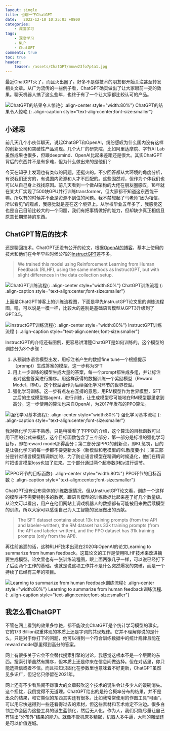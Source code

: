 ```yaml
---
layout: single
title: 也聊一下ChatGPT
date:   2022-12-10 10:25:03 +0800
categories: 
    - 深度学习
tags: 
    - 深度学习
    - NLP
    - ChatGPT
comments: true
toc: true
header:
    teaser: /assets/ChatGPT/mnww23fo7p4a1.jpg
---
```


最近ChatGPT火了，而且火出圈了。好多不是做技术的朋友都开始关注甚至转发相关文章。从广为流传的一些例子看，ChatGPT确实做出了让大家眼前一亮的效果。聊天机器人搞了这么些年，也终于有了一个让大家都比较认可的产品。

![ChatGPT的结果令人惊艳](/assets/ChatGPT/mnww23fo7p4a1.jpg){: .align-center style="width:80%"}
ChatGPT的结果令人惊艳
{: .align-caption style="text-align:center;font-size:smaller"}


## 小迷思

前几天几个小伙伴聊天，说起ChatGPT和OpenAI，纷纷感叹为什么国内没有这样的创新公司和突破性产品涌现。几个大厂的研究院，比如阿里达摩院、字节AI Lab虽然成果也很多，但跟deepmind、OpenAI比起来差距还是很大。其实ChatGPT背后的东西并不是有多难，但为什么做出来的是他们？

今天在知乎上发现也有类似的问题，还挺火的。不少回答都从大环境的角度分析，有说我们还穷的，有说国内资源和人才不匹配的。这些固然对，但作为个体我们也可以从自己身上找找原因。前几天看到一个做AI架构的大佬在朋友圈感叹，18年就在某大厂实现了500块GPU并行训练transformer，但大家都不知道这东西能干嘛。所以有的时候并不全是资源不到位的问题。我不禁想起了马老师“因为相信，所以看见”的观点，我感觉就是差在这个境界上。从学校毕业五年多了，我感觉这也是自己目前比较大的一个问题，我们有把事情做好的能力，但却缺少真正相信且原意长期坚持的东西。

## ChatGPT背后的技术
还是聊回技术。ChatGPT还没有公开的论文，根据[OpenAI的博客](https://openai.com/blog/chatgpt/)，基本上使用的技术和他们在今年早些时候公布的[InstructGPT](https://arxiv.org/abs/2203.02155v1 "Training language models to follow instructions with human feedback")差不多。


> We trained this model using Reinforcement Learning from Human Feedback (RLHF), using the same methods as InstructGPT, but with slight differences in the data collection setup.

![ChatGPT训练流程](/assets/ChatGPT/chatgpt.png){: .align-center style="width:80%"}
ChatGPT训练流程
{: .align-caption style="text-align:center;font-size:smaller"}


上面是ChatGPT博客上的训练流程图，下面是早先InstructGPT论文里的训练流程图，嗯，可以说是一模一样，比较大的差别是基础语言模型从GPT3升级到了GPT3.5。

![InstructGPT训练流程](/assets/ChatGPT/igpt.png){: .align-center style="width:80%"}
InstructGPT训练流程
{: .align-caption style="text-align:center;font-size:smaller"}


InstructGPT的介绍还有图例，更容易讲清楚ChatGPT是如何训练的。这个模型的训练分为3个步骤：

1. 从预训练语言模型出发，用标注者产生的数据fine tune一个根据提示（prompt）生成答案的模型，这一步称为SFT
2. 用上一步训练的模型生成大量的答案，每一个prompt都生成多组，并让标注者对这些答案进行排序。用这样获得的数据训练一个奖励模型（Reward Model，RM）。这个模型会作为后续强化学习环节的世界模型。
3. 强化学习训练。这一步有点左右互搏的意思，用RM模型作为世界模型，SFT之后的生成模型做agent，进行训练，让生成模型尽可能地在RM模型那里拿到高分。这一步使用的算法也来自OpenAI，为2017年发布的PPO算法。

![强化学习基本流程](/assets/ChatGPT/rl.png){: .align-center style="width:80%"}
强化学习基本流程
{: .align-caption style="text-align:center;font-size:smaller"}

我对强化学习并不熟悉，只是稍微看了下PPO的介绍，这个算法的目标函数可以用下面的公式来概括，这个目标函数包含了三个部分，第一部分是标准的强化学习目标，即在reward model那得高分；第二部分是PPO的创新点，即KL惩罚，目的是让强化学习的每一步都不要更新太多（新模型和老模型的KL散度要小）；第三部分是针对语言模型精调新加的，为了防止语言模型在精调的时候退化，他们在精调时把语言模型loss也加了进来。三个部分通过两个超参数β和γ进行调节。

![PPO环节的目标函数](/assets/ChatGPT/ppo.png){: .align-center style="width:80%"}
PPO环节的目标函数
{: .align-caption style="text-align:center;font-size:smaller"}

ChatGPT没有公布具体的训练数据情况，但从InstructGPT论文看，训练一个这样的模型并不需要特别多的数据，跟语言模型的训练数据比起来差了好几个数量级。从论文可以看出，用户在他们网站上调戏机器人的数据都有可能被用来做后续模型的训练，所以大家可以感谢自己为人工智能的发展做出的贡献。

>The SFT dataset contains about 13k training prompts (from the API and labeler-written), the RM dataset has 33k training prompts (from the API and labeler-written), and the PPO dataset has 31k training prompts (only from the API).

再往前追溯的话，这种RLHF技术出现在2020年OpenAI的论文Learning to summarize from human feedback。这篇论文的工作是使用RLHF技术来改进摘要生成模型。论文里也有一张训练流程图，跟上面两张几乎一样，可以说已经打下了后面两个工作的基础。也就是说这项工作并不是什么突然爆发的突破，而是一个持续了已经有三年的项目。

![Learning to summarize from human feedback训练流程](/assets/ChatGPT/summarize.png){: .align-center style="width:80%"}
Learning to summarize from human feedback训练流程.
{: .align-caption style="text-align:center;font-size:smaller"}

## 我怎么看ChatGPT

不管在网上看到的效果多惊艳，都不能改变ChatGPT是个统计学习模型的事实。它的173 Billion权重体现的本质上还是字词的共现规律。它并不理解你说的是什么，只是对于你打下的问题，他可以得到一个符合训练数据中的统计规律且能在reward model那里得到高分的答案。

网上有很多关于它会不会替代搜索引擎的讨论，我感觉这根本不是一个层面的东西。搜索引擎虽然有排序，但本质上还是你来在信息间做选择。但在对话里，你只能选择信或者不信。而且把知识固化在参数里也意味着不好更新，ChatGPT虽然见多识广，但记忆只停留在2021年。

网上还有不少看热闹不嫌事大的文章鼓吹这个技术的诞生会让多少人的饭碗消失。这个担忧，我倒觉得不无道理。ChatGPT给出的是符合概率分布的结果，并不是出众的结果，和它类似的东西其实还有很多。比如我常常使用的作图工具“可画”，可以用它快速得到一些还看得过去的素材，但这些素材和艺术肯定不沾边。很多白领工作会因为这些工具的诞生蓝领化，然后无人化。作为人，我们只能尽量让自己有输出“分布外”结果的能力。就像不管机床多精密，机器人多牛逼，大师的雕塑还是可以价值连城。
